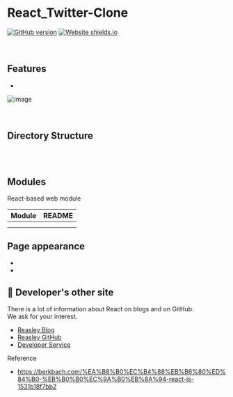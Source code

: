 # React_Twitter-Clone
[![GitHub version](https://badge.fury.io/gh/Naereen%2FStrapDown.js.svg)](https://github.com/reasley-com/Flask_Percent-Calc-App/blob/main/README.md)
[![Website shields.io](https://img.shields.io/website-up-down-green-red/http/shields.io.svg)](https://filestorage-mongo.calcs.kr)

ㅤ

## Features
- 


![image](https://user-images.githubusercontent.com/33018600/116790473-49faa200-aaef-11eb-8234-32c55c909e5e.png)

ㅤ
ㅤ
ㅤ
## Directory Structure

```

```

ㅤ
ㅤ

## Modules
React-based web module


| Module | README |
| ------ | ------ |
|  |  |
|  |  |




## Page appearance
- 
- 



## 🌊 Developer's other site
There is a lot of information about React on blogs and on GitHub.    
We ask for your interest.

* [Reasley Blog](https://reasley.com)
* [Reasley GitHub](https://github.com/reasley-com)
* [Developer Service](https://calcs.kr)


Reference
- https://berkbach.com/%EA%B8%B0%EC%B4%88%EB%B6%80%ED%84%B0-%EB%B0%B0%EC%9A%B0%EB%8A%94-react-js-1531b18f7bb2

